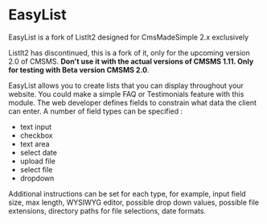 EasyList
========

EasyList is a fork of ListIt2 designed for CmsMadeSimple 2.x exclusively


ListIt2 has discontinued, this is a fork of it, only for the upcoming version 2.0 of CMSMS. **Don't use it with the actual versions of CMSMS 1.11. Only for testing with Beta version CMSMS 2.0**. 

EasyList allows you to create lists that you can display throughout your website. You could make a simple FAQ or Testimonials feature with this module. The web developer defines fields to constrain what data the client can enter. A number of field types can be specified :
 * text input
 * checkbox
 * text area
 * select date
 * upload file
 * select file
 * dropdown

Additional instructions can be set for each type, for example, input field size, max length, WYSIWYG editor, possible drop down values, possible file extensions, directory paths for file selections, date formats.

